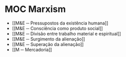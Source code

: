 # MOC Marxism
- [[M&E ─ Pressupostos da existência humana]]
- [[M&E ─ Consciência como produto social]]
- [[M&E ─ Divisão entre trabalho material e espiritual]]
- [[M&E ─ Surgimento da alienação]]
- [[M&E ─ Superação da alienação]]
- [[M ─ Mercadoria]]